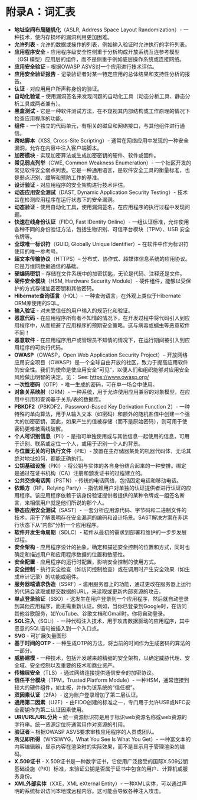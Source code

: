 # 附录A：词汇表

- **地址空间布局随机化**（ASLR, Address Space Layout Randomization）- 一种技术，使内存损坏的漏洞利用更加困难。
- **允许列表** - 允许的数据或操作的列表，例如输入验证时允许执行的字符列表。
- **应用程序安全** - 应用程序级安全性侧重于分析构成开放系统互连参考模型（OSI 模型）应用层的组件，而不是侧重于例如底层操作系统或连接网络。
- **应用安全验证** – 根据OWASP ASVS对一个应用进行技术评估。
- **应用安全验证报告** - 记录验证者对某一特定应用的总体结果和支持性分析的报告。
- **认证** - 对应用用户所声称身份的验证。
- **自动化验证** – 使用漏洞签名来发现问题的自动化工具（动态分析工具、静态分析工具或两者兼有）。
- **黑盒测试** - 它是一种软件测试方法，在不窥视其内部结构或工作原理的情况下检查应用程序的功能。
- **组件** - 一个独立的代码单元，有相关的磁盘和网络接口，与其他组件进行通信。
- **跨站脚本**（XSS, Cross-Site Scripting）- 通常在网络应用中发现的一种安全漏洞，允许在内容中注入客户端脚本。
- **加密模块** - 实现加密算法或生成加密密钥的硬件、软件或固件。
- **常见弱点列举**（CWE, Common Weakness Enumeration）- 一个社区开发的常见软件安全弱点列表。它是一种通用语言，是软件安全工具的衡量标准，也是弱点识别、缓解和预防工作的基准。
- **设计验证** - 对应用程序的安全架构进行技术评估。
- **动态应用安全测试**（DAST, Dynamic Application Security Testing）- 技术旨在检测应用程序在运行状态下的安全漏洞。
- **动态验证** - 使用自动化工具，使用漏洞签名，在应用程序的执行过程中发现问题。
- **快速在线身份认证**（FIDO, Fast IDentity Online）- 一组认证标准，允许使用各种不同的身份验证方法，包括生物识别、可信平台模块（TPM）、USB 安全令牌等。
- **全球唯一标识符**（GUID, Globally Unique Identifier）– 在软件中作为标识符使用的唯一参考号。
- **超文本传输​​协议**（HTTPS）– 分布式、协作式、超媒体信息系统的应用协议。它是万维网数据通信的基础。
- **硬编码密钥** – 存储在文件系统中的加密钥匙，无论是代码、注释还是文件。
- **硬件安全模块**（HSM, Hardware Security Module）- 硬件组件，能够以受保护的方式存储加密密钥和其他密码。
- **Hibernate查询语言**（HQL）- 一种查询语言，在外观上类似于Hibernate ORM库使用的SQL。
- **输入验证** - 对未受信任的用户输入的规范化和验证。
- **恶意代码** - 在应用程序所有者不知情的情况下，在开发过程中将代码引入到应用程序中，从而规避了应用程序的预期安全策略。这与病毒或蠕虫等恶意软件不同！
- **恶意软件** - 在应用程序用户或管理员不知情的情况下，在运行期间被引入到应用程序的可执行代码。
- **OWASP**（OWASP，Open Web Application Security Project）– 开放网络应用安全项目（OWASP）是一个全球自由开放的社区，致力于提高应用软件的安全性。我们的使命是使应用安全“可见”，以便人们和组织能够对应用安全风险做出明智的决定。见： See: https://www.owasp.org/
- **一次性密码**（OTP）- 唯一生成的密码，可在单一场合中使用。
- **对象关系映射**（ORM）- 一种系统，用于允许使用应用兼容的对象模型，在应用中引用和查询基于关系/表的数据库。
- **PBKDF2**（PBKDF2，Password-Based Key Derivation Function 2）- 一种特殊的单向算法，用于从输入文本（如密码）和额外的随机盐值中创建一个强大的加密密钥，因此，如果产生的值被存储（而不是原始密码），则可用于使密码更难被离线破解。
- **个人可识别信息**（PII）- 是指可单独使用或与其他信息一起使用的信息，可用于识别、联系或定位一个人，或用于识别一个人的背景。
- **与位置无关的可执行文件**（PIE）- 放置在主存储器某处的机器代码体，无论其绝对地址如何，都能正确执行。
- **公钥基础设施**（PKI）- 将公钥与实体的各自身份结合起来的一种安排。绑定是通过在证书机构（CA）注册和颁发证书的过程建立的。
- **公共交换电话网**（PSTN）- 传统的电话网络，包括固定电话和移动电话。
- **依赖方**（RP，Relying Party）- 指依赖用户对单独的认证提供者进行认证的应用程序。该应用程序依赖于该身份验证提供者提供的某种令牌或一组签名断言，来相信用户就是他们所说的那个人。
- **静态应用安全测试**（SAST）- 一套分析应用源代码、字节码和二进制文件的技术，用于了解表明存在安全漏洞的编码和设计场景。SAST解决方案在非运行状态下从“内部”分析一个应用程序。
- **软件开发生命周期**（SDLC）- 软件从最初的需求到部署和维护的一步步发展过程。
- **安全架构** - 应用程序设计的抽象，确定和描述安全控制的位置和方式，同时也确定和描述用户和应用程序数据的位置和敏感性。
- **安全配置** - 应用程序的运行时配置，影响安全控制的使用方式。
- **安全控制** - 执行安全检查（如访问控制检查）或在调用时产生安全效果（如生成审计记录）的功能或组件。
- **服务器端请求伪造**（SSRF）- 滥用服务器上的功能，通过更改在服务器上运行的代码会读取或提交数据的URL，来读取或更新内部资源的攻击。
- **单点登录验证**（SSO）- 这发生在用户登录到一个应用程序，然后就自动登录到其他应用程序，而无需重新认证。例如，当你已登录到Google时，在访问其他谷歌服务，如YouTube、谷歌文档和Gmail时，你将自动登录。
- **SQL注入**（SQLi）- 一种代码注入技术，用于攻击数据驱动的应用程序，其中恶意的SQL语句被插入到一个入口点。
- **SVG** - 可扩展矢量图形
- **基于时间的OTP** - 一种生成OTP的方法，将当前的时间作为生成密码的算法的一部分。
- **威胁建模** - 一种技术，包括开发越来越精细的安全架构，以确定威胁代理、安全域、安全控制以及重要的技术和商业资产。
- **传输层安全**（TLS）- 通过网络连接提供通信安全的加密协议。
- **信任平台模块**（TPM，Trusted Platform Module）- 一种HSM，通常连接到较大的硬件组件，如主板，并作为该系统的“信任根”。
- **双因素认证**（2FA）- 这为账户登录增加了第二层认证。
- **通用第二因素**（U2F）- 由FIDO创建的标准之一，专门用于允许USB或NFC安全密钥作为第二认证因素使用。
- **URI/URL/URL分片** – 统一资源标识符是用于标识web资源名称或web资源的字符串。统一资源定位符通常用作对资源的引用。
- **验证者** – 根据OWASP ASVS要求审核应用程序的人员或团队。
- **所见即所得**（WYSIWYG，What You See Is What You Get）- 一种富文本的内容编辑器，显示内容在渲染时的实际效果，而不是显示用于管理渲染的编码。
- **X.509证书** - X.509证书是一种数字证书，它使用广泛接受的国际X.509公钥基础设施（PKI）标准，来验证公钥是否属于证书中包含的用户、计算机或服务身份。
- **XML外部实体**（XXE，XML eXternal Entity）- 一种XML实体，可以通过声明的系统标识访问本地或远程内容。这可能会导致各种注入攻击。
